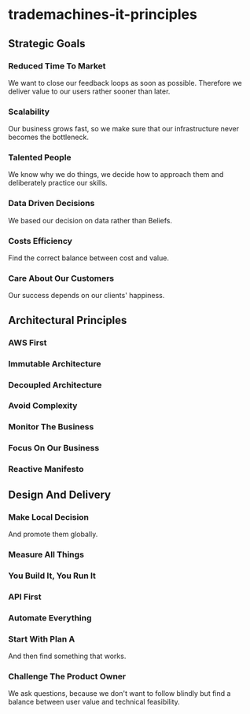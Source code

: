 # trademachines-it-principles

## Strategic Goals

### Reduced Time To Market
We want to close our feedback loops as soon as possible. Therefore we deliver value to our users rather sooner than later.

### Scalability
Our business grows fast, so we make sure that our infrastructure never becomes the bottleneck.

### Talented People
We know why we do things, we decide how to approach them and deliberately practice our skills.

### Data Driven Decisions
We based our decision on data rather than Beliefs.

### Costs Efficiency
Find the correct balance between cost and value.

### Care About Our Customers
Our success depends on our clients' happiness. 




## Architectural Principles

### AWS First
### Immutable Architecture
### Decoupled Architecture
### Avoid Complexity
### Monitor The Business
### Focus On Our Business
### Reactive Manifesto



## Design And Delivery

### Make Local Decision
And promote them globally.

### Measure All Things

### You Build It, You Run It
### API First
### Automate Everything
### Start With Plan A
And then find something that works.
###  Challenge The Product Owner
We ask questions, because we don't want to follow blindly but find a balance between user value and technical feasibility.
